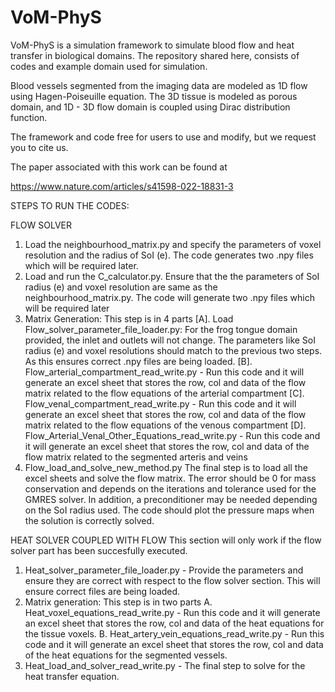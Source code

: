# VoM-PhyS
VoM-PhyS is a simulation framework to simulate blood flow and heat transfer in biological domains. The repository shared here, consists of codes and example domain used for simulation.

Blood vessels segmented from the imaging data are modeled as 1D flow using Hagen-Poiseuille equation. The 3D tissue is modeled as porous domain, and 1D - 3D flow domain is coupled using Dirac distribution function.

The framework and code free for users to use and modify, but we request you to cite us. 

The paper associated with this work can be found at

https://www.nature.com/articles/s41598-022-18831-3


STEPS TO RUN THE CODES:

FLOW SOLVER 

1. Load the neighbourhood_matrix.py and specify the parameters of voxel resolution and the radius of SoI (e). The code generates two .npy files which will be required later.
2. Load and run the C_calculator.py. Ensure that the the parameters of SoI radius (e) and voxel resolution are same as the neighbourhood_matrix.py. The code will generate two .npy files which will be required later
3. Matrix Generation: This step is in 4 parts
[A]. Load Flow_solver_parameter_file_loader.py: For the frog tongue domain provided, the inlet and outlets will not change. The parameters like SoI radius (e) and voxel resolutions should match to the previous two steps. As this ensures correct .npy files are being loaded.
[B]. Flow_arterial_compartment_read_write.py - Run this code and it will generate an excel sheet that stores the row, col and data of the flow matrix related to the flow equations of the arterial compartment
[C]. Flow_venal_compartment_read_write.py - Run this code and it will generate an excel sheet that stores the row, col and data of the flow matrix related to the flow equations of the venous compartment
[D]. Flow_Arterial_Venal_Other_Equations_read_write.py - Run this code and it will generate an excel sheet that stores the row, col and data of the flow matrix related to the segmented arteris and veins
4. Flow_load_and_solve_new_method.py The final step is to load all the excel sheets and solve the flow matrix. The error should be 0 for mass conservation and depends on the iterations and tolerance used for the GMRES solver. In addition, a preconditioner may be needed depending on the SoI radius used. The code should plot the pressure maps when the solution is correctly solved.



HEAT SOLVER COUPLED WITH FLOW
This section will only work if the flow solver part has been succesfully executed.

1. Heat_solver_parameter_file_loader.py - Provide the parameters and ensure they are correct with respect to the flow solver section. This will ensure correct files are being loaded.
2. Matrix generation: This step is in two parts
   A. Heat_voxel_equations_read_write.py - Run this code and it will generate an excel sheet that stores the row, col and data of the heat equations for the tissue voxels.
   B. Heat_artery_vein_equations_read_write.py - Run this code and it will generate an excel sheet that stores the row, col and data of the heat equations for the segmented vessels.
3. Heat_load_and_solver_read_write.py - The final step to solve for the heat transfer equation.
